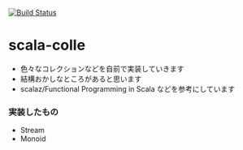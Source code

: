 [![Build Status](https://travis-ci.org/53ningen/scala-colle.svg)](https://travis-ci.org/53ningen/scala-colle)

scala-colle
=====================

* 色々なコレクションなどを自前で実装していきます
* 結構おかしなところがあると思います
* scalaz/Functional Programming in Scala などを参考にしています

### 実装したもの

* Stream
* Monoid
